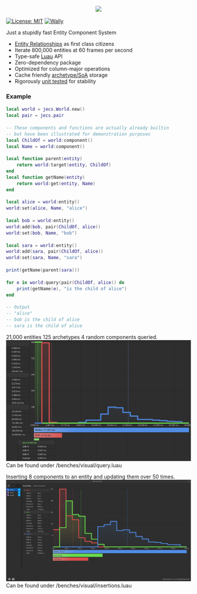 
<p align="center">
  <img src="image-5.png" width=35%/>
</p>

[![License: MIT](https://img.shields.io/badge/License-MIT-blue.svg?style=for-the-badge)](LICENSE) [![Wally](https://img.shields.io/github/v/tag/ukendio/jecs?&style=for-the-badge)](https://wally.run/package/ukendio/jecs)

Just a stupidly fast Entity Component System

* [Entity Relationships](https://ajmmertens.medium.com/building-games-in-ecs-with-entity-relationships-657275ba2c6c) as first class citizens
* Iterate 800,000 entities at 60 frames per second
* Type-safe [Luau](https://luau-lang.org/) API
* Zero-dependency package
* Optimized for column-major operations
* Cache friendly [archetype/SoA](https://ajmmertens.medium.com/building-an-ecs-2-archetypes-and-vectorization-fe21690805f9) storage
* Rigorously [unit tested](https://github.com/Ukendio/jecs/actions/workflows/ci.yaml) for stability

### Example

```lua
local world = jecs.World.new()
local pair = jecs.pair

-- These components and functions are actually already builtin
-- but have been illustrated for demonstration purposes
local ChildOf = world:component()
local Name = world:component()

local function parent(entity)
    return world:target(entity, ChildOf)
end
local function getName(entity)
    return world:get(entity, Name)
end

local alice = world:entity()
world:set(alice, Name, "alice")

local bob = world:entity()
world:add(bob, pair(ChildOf, alice))
world:set(bob, Name, "bob")

local sara = world:entity()
world:add(sara, pair(ChildOf, alice))
world:set(sara, Name, "sara")

print(getName(parent(sara)))

for e in world:query(pair(ChildOf, alice)) do
    print(getName(e), "is the child of alice")
end

-- Output
-- "alice"
-- bob is the child of alice
-- sara is the child of alice
```

21,000 entities 125 archetypes 4 random components queried.
![Queries](image-3.png)
Can be found under /benches/visual/query.luau

Inserting 8 components to an entity and updating them over 50 times.
![Insertions](image-4.png)
Can be found under /benches/visual/insertions.luau
